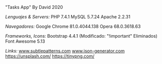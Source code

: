 "Tasks App" By David 2020

*Lenguajes & Servers:*
PHP 7.4.1
MySQL 5.7.24
Apache 2.2.31

*Navegadores:*
Google Chrome 81.0.4044.138
Opera 68.0.3618.63

*Frameworks, Icons:*
Bootstrap 4.4.1 (Modificado: "!important" Eliminados)
Font Awesome 5.13

*Links:*
www.subtlepatterns.com
www.json-generator.com
https://unsplash.com/
https://tinypng.com/
